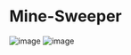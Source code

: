 # Mine-Sweeper

![image](https://user-images.githubusercontent.com/85903361/234307461-71d3a752-3beb-444c-ae00-7d0393ed72e5.png)
![image](https://user-images.githubusercontent.com/85903361/234307657-865fbe10-9df8-4c6d-b81e-e801eb90db84.png)

